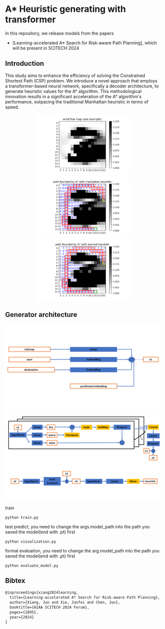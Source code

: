 # A* Heuristic generating with transformer 

In this repository, we release models from the papers

- [Learning-accelerated A* Search for Risk-aware Path Planning], which will be present in SCITECH 2024


## Introduction
This study aims to enhance the efficiency of solving the Constrained Shortest Path (CSP) problem. We introduce a novel approach that employs a transformer-based neural network, specifically a decoder architecture, to generate heuristic values for the A* algorithm. This methodological innovation results in a significant acceleration of the A* algorithm's performance, outpacing the traditional Manhattan heuristic in terms of speed.
<p align="center">
<img src="https://github.com/Xiaoshan-jun/riskmap/blob/main/figure/randommapexample8.png" width="300" height="200">
<img src="https://github.com/Xiaoshan-jun/riskmap/blob/main/figure/randommapexampleManhattan8.png" width="300" height="200">
<img src="https://github.com/Xiaoshan-jun/riskmap/blob/main/figure/randommapexampleleanred8.png" width="300" height="200">
</p>

## Generator architecture
![Alt text](https://github.com/Xiaoshan-jun/riskmap/blob/main/figure/good%20figure/input.PNG)
![Alt text](https://github.com/Xiaoshan-jun/riskmap/blob/main/figure/good%20figure/backbone.PNG)



train
```
python train.py
```
test predict, you need to change the args.model_path into the path you saved the model(end with .pt) first
```
python visualization.py 
```
formal evaluation, you need to change the arg.model_path into the path you saved the model(end with .pt) first
```
python evaluate_model.py
```




## Bibtex

```
@inproceedings{xiang2024learning,
  title={Learning-accelerated A* Search for Risk-aware Path Planning},
  author={Xiang, Jun and Xie, Junfei and Chen, Jun},
  booktitle={AIAA SCITECH 2024 Forum},
  pages={2895},
  year={2024}
}

```





